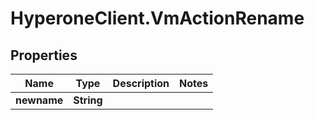 # HyperoneClient.VmActionRename

## Properties

Name | Type | Description | Notes
------------ | ------------- | ------------- | -------------
**newname** | **String** |  | 


